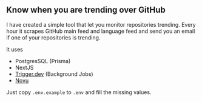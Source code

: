 
## Know when you are trending over GitHub

I have created a simple tool that let you monitor repositories trending.
Every hour it scrapes GitHub main feed and language feed and send you an email if one of your repositories is trending.

It uses
- PostgresSQL (Prisma)
- NextJS
- [Trigger.dev](https://github.com/triggerdotdev/trigger.dev) (Background Jobs)
- [Novu](https://github.com/novuhq/novu)

Just copy `.env.example` to `.env` and fill the missing values.
